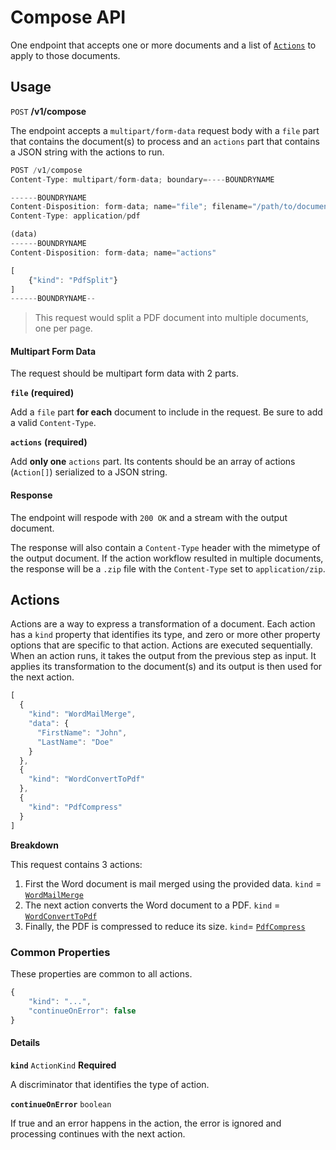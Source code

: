 # Compose API

One endpoint that accepts one or more documents and a list of [`Actions`](#actions) to apply to those documents. 

## Usage

`POST` **/v1/compose**

The endpoint accepts a `multipart/form-data` request body with a `file` part that contains the document(s) to process and an `actions` part that contains a JSON string with the actions to run.

```js
POST /v1/compose
Content-Type: multipart/form-data; boundary=----BOUNDRYNAME

------BOUNDRYNAME
Content-Disposition: form-data; name="file"; filename="/path/to/document.pdf"
Content-Type: application/pdf

(data)
------BOUNDRYNAME
Content-Disposition: form-data; name="actions"

[
    {"kind": "PdfSplit"}
]
------BOUNDRYNAME--
```

> This request would split a PDF document into multiple documents, one per page. 

#### Multipart Form Data

The request should be multipart form data with 2 parts.

**`file`** **(required)**

Add a `file` part **for each** document to include in the request. Be sure to add a valid `Content-Type`.

**`actions`** **(required)**

Add **only one** `actions` part. Its contents should be an array of actions (`Action[]`) serialized to a JSON string.

#### Response

The endpoint will respode with `200 OK` and a stream with the output document.

The response will also contain a `Content-Type` header with the mimetype of the output document. If the action workflow resulted in multiple documents, the response will be a `.zip` file with the `Content-Type` set to `application/zip`.

## Actions

Actions are a way to express a transformation of a document. Each action has a `kind` property that
identifies its type, and zero or more other property options that are specific to that action. Actions are executed sequentially. When an action runs, it takes the output from the previous step as input. It applies its transformation to the document(s) and its output is then used for the next action.


```js
[
  {
    "kind": "WordMailMerge",
    "data": {
      "FirstName": "John",
      "LastName": "Doe"
    }
  },
  {
    "kind": "WordConvertToPdf"
  },
  {
    "kind": "PdfCompress"
  }
]
```

**Breakdown**

This request contains 3 actions:

1. First the Word document is mail merged using the provided data. `kind` = [`WordMailMerge`](/compose/word/MailMergeWordAction.md)
2. The next action converts the Word document to a PDF. `kind` = [`WordConvertToPdf`](/compose/word/ConvertToPdfWordAction.md)
3. Finally, the PDF is compressed to reduce its size. `kind`= [`PdfCompress`](/compose/pdf/CompressPdfAction.md)


### Common Properties

These properties are common to all actions.

```js
{
    "kind": "...",
    "continueOnError": false
}
```

#### Details

**`kind`** `ActionKind` **Required**

A discriminator that identifies the type of action.

**`continueOnError`** `boolean`

If true and an error happens in the action, the error is ignored and processing continues with the next action.